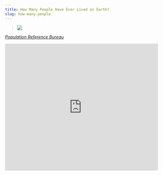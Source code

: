 ```yaml
---
title: How Many People Have Ever Lived on Earth?
slug: how-many-people
---
```


> <img src="/image/prb.png" />

<attr><a href="http://www.prb.org/Publications/Articles/2002/HowManyPeopleHaveEverLivedonEarth.aspx"><i>Population Reference Bureau</i></a></attr>

<iframe id="ytplayer" type="text/html" width="100%" height="420"
  src="https://www.youtube.com/embed/7WTctr5kviA?origin=http://poee.lol&theme=light&modestbranding=1"
  frameborder="0" data-link="http://www.youtube.com/watch?v=7WTctr5kviA"></iframe>
